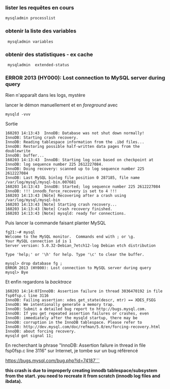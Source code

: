 ### lister les requêtes en cours
```
mysqladmin processlist
```


### obtenir la liste des variables 
```
 mysqladmin variables
```
### obtenir des statistiques - ex cache 
```
 mysqladmin  extended-status
 ```

### ERROR 2013 (HY000): Lost connection to MySQL server during query 

Rien n'apparaît dans les logs, mystère

lancer le démon manuellement et en *foreground* avec
```
mysqld -vvv
```
Sortie
```
160203 14:13:43  InnoDB: Database was not shut down normally!
InnoDB: Starting crash recovery.
InnoDB: Reading tablespace information from the .ibd files...
InnoDB: Restoring possible half-written data pages from the doublewrite
InnoDB: buffer...
160203 14:13:43  InnoDB: Starting log scan based on checkpoint at
InnoDB: log sequence number 225 2612227084.
InnoDB: Doing recovery: scanned up to log sequence number 225 2612227084
InnoDB: Last MySQL binlog file position 0 287185, file name /var/log/mysql/mysql-bin.007681
160203 14:13:43  InnoDB: Started; log sequence number 225 2612227084
InnoDB: !!! innodb_force_recovery is set to 4 !!!
160203 14:13:43 [Note] Recovering after a crash using /var/log/mysql/mysql-bin
160203 14:13:43 [Note] Starting crash recovery...
160203 14:13:43 [Note] Crash recovery finished.
160203 14:13:43 [Note] mysqld: ready for connections.
```
Puis lancer la commande faisant planter MySQL
```
fg21:~# mysql
Welcome to the MySQL monitor.  Commands end with ; or \g.
Your MySQL connection id is 1
Server version: 5.0.32-Debian_7etch12-log Debian etch distribution

Type 'help;' or '\h' for help. Type '\c' to clear the buffer.

mysql> drop database fg ;
ERROR 2013 (HY000): Lost connection to MySQL server during query
mysql> Bye
```
Et enfin regardons la *backtrace*
```
160203 14:14:07InnoDB: Assertion failure in thread 3036470192 in file fsp0fsp.c line 3116
InnoDB: Failing assertion: xdes_get_state(descr, mtr) == XDES_FSEG
InnoDB: We intentionally generate a memory trap.
InnoDB: Submit a detailed bug report to http://bugs.mysql.com.
InnoDB: If you get repeated assertion failures or crashes, even
InnoDB: immediately after the mysqld startup, there may be
InnoDB: corruption in the InnoDB tablespace. Please refer to
InnoDB: http://dev.mysql.com/doc/refman/5.0/en/forcing-recovery.html
InnoDB: about forcing recovery.
mysqld got signal 11;
```
En recherchant la phrase "InnoDB: Assertion failure in thread  in file fsp0fsp.c line 3116" sur Internet, je tombe sur un bug référencé 

https://bugs.mysql.com/bug.php?id=74187```

**this crash is due to improperly creating innodb tablespace/subsystem from the start.  you need to recreate it from scratch (innodb log files and ibdata).**


